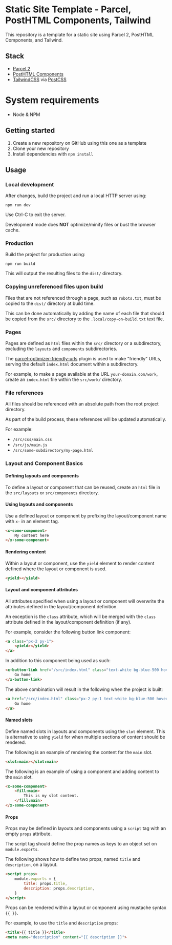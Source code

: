 # Static Site Template - Parcel, PostHTML Components, Tailwind
This repository is a template for a static site using Parcel 2, PostHTML Components, and Tailwind.

## Stack
* [Parcel 2](https://parceljs.org/)
* [PostHTML Components](https://github.com/posthtml/posthtml-components)
* [TailwindCSS](https://tailwindcss.com/) via [PostCSS](https://github.com/postcss/postcss/)

# System requirements
* Node & NPM

## Getting started
1. Create a new repository on GitHub using this one as a template
2. Clone your new repository
3. Install dependencies with `npm install`

## Usage

### Local development
After changes, build the project and run a local HTTP server using:
```
npm run dev
```
Use Ctrl-C to exit the server.

Development mode does **NOT** optimize/minify files or bust the browser cache.

### Production
Build the project for production using:
```
npm run build
```
This will output the resulting files to the `dist/` directory.

### Copying unreferenced files upon build
Files that are not referenced through a page, such as `robots.txt`, must be copied to the `dist/` directory at build time.

This can be done automatically by adding the name of each file that should be copied from the `src/` directory to the `.local/copy-on-build.txt` text file.

### Pages
Pages are defined as `html` files within the `src/` directory or a subdirectory, excluding the `layouts` and `components` subdirectories.

The [parcel-optimizer-friendly-urls](https://github.com/vseventer/parcel-optimizer-friendly-urls) plugin is used to make "friendly" URLs, serving the default `index.html` document within a subdirectory.

For example, to make a page available at the URL `your-domain.com/work`, create an `index.html` file within the `src/work/` directory.

### File references
All files should be referenced with an absolute path from the root project directory.

As part of the build process, these references will be updated automatically.

For example:
* `/src/css/main.css`
* `/src/js/main.js`
* `/src/some-subdirectory/my-page.html`

### Layout and Component Basics

#### Defining layouts and components
To define a layout or component that can be reused, create an `html` file in the `src/layouts` or `src/components` directory.

#### Using layouts and components
Use a defined layout or component by prefixing the layout/component name with `x-` in an element tag.

```html
<x-some-component>
    My content here
</x-some-component>
```

#### Rendering content
Within a layout or component, use the `yield` element to render content defined where the layout or component is used.
```html
<yield></yield>
```

#### Layout and component attributes
All attributes specified when using a layout or component will overwrite the attributes defined in the layout/component definition.

An exception is the `class` attribute, which will be merged with the `class` attribute defined in the layout/component definition (if any).

For example, consider the following button link component:
```html
<a class="px-2 py-1">
    <yield></yield>
</a>
```

In addition to this component being used as such:
```html
<x-button-link href="/src/index.html" class="text-white bg-blue-500 hover:bg-blue-300">
    Go home
</x-button-link>
```

The above combination will result in the following when the project is built:
```html
<a href="/src/index.html" class="px-2 py-1 text-white bg-blue-500 hover:bg-blue-300">
    Go home
</a>
```

#### Named slots
Define named slots in layouts and components using the `slot` element. This is alternative to using `yield` for when multiple sections of content should be rendered.

The following is an example of rendering the content for the `main` slot.
```html
<slot:main></slot:main>
```

The following is an example of using a component and adding content to the `main` slot.
```html
<x-some-component>
    <fill:main>
        This is my slot content.
    </fill:main>
</x-some-component>
```

#### Props
Props may be defined in layouts and components using a `script` tag with an empty `props` attribute.

The script tag should define the prop names as keys to an object set on `module.exports`.

The following shows how to define two props, named `title` and `description`, on a layout.

```html
<script props>
    module.exports = {
        title: props.title,
        description: props.description,
    }
</script>
```

Props can be rendered within a layout or component using mustache syntax `{{ }}`.

For example, to use the `title` and `description` props:
```html
<title>{{ title }}</title>
<meta name="description" content="{{ description }}">
```
